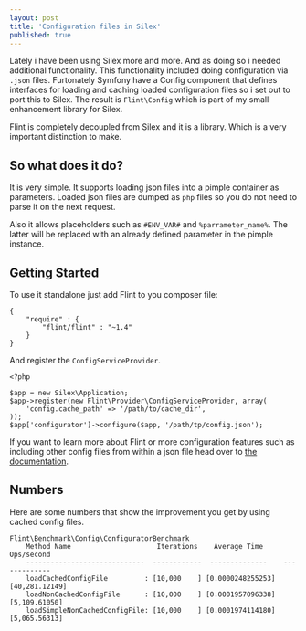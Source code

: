 ```yaml
---
layout: post
title: 'Configuration files in Silex'
published: true
---
```


Lately i have been using Silex more and more. And as doing so i needed
additional functionality. This functionality included doing configuration
via `.json` files. Furtonately Symfony have a Config component that defines
interfaces for loading and caching loaded configuration files so i set
out to port this to Silex. The result is `Flint\Config` which is part
of my small enhancement library for Silex.

Flint is completely decoupled from Silex and it is a library. Which is
a very important distinction to make.

So what does it do?
-------------------

It is very simple. It supports loading json files into a pimple container
as parameters. Loaded json files are dumped as `php` files so you do not
need to parse it on the next request.

Also it allows placeholders such as `#ENV_VAR#` and `%parrameter_name%`. The
latter will be replaced with an already defined parameter in the pimple
instance.

Getting Started
---------------

To use it standalone just add Flint to you composer file:

    {
        "require" : {
            "flint/flint" : "~1.4"
        }
    }

And register the `ConfigServiceProvider`.

    <?php

    $app = new Silex\Application;
    $app->register(new Flint\Provider\ConfigServiceProvider, array(
        'config.cache_path' => '/path/to/cache_dir',
    ));
    $app['configurator']->configure($app, '/path/tp/config.json');

If you want to learn more about Flint or more configuration features such as
including other config files from within a json file head over to
[the documentation](http://flint.rtfd.org).

Numbers
-------

Here are some numbers that show the improvement you get by using cached config files.

    Flint\Benchmark\Config\ConfiguratorBenchmark
        Method Name                     Iterations    Average Time      Ops/second
        -----------------------------  ------------  --------------    -------------
        loadCachedConfigFile         : [10,000    ] [0.0000248255253] [40,281.12149]
        loadNonCachedConfigFile      : [10,000    ] [0.0001957096338] [5,109.61050]
        loadSimpleNonCachedConfigFile: [10,000    ] [0.0001974114180] [5,065.56313]
